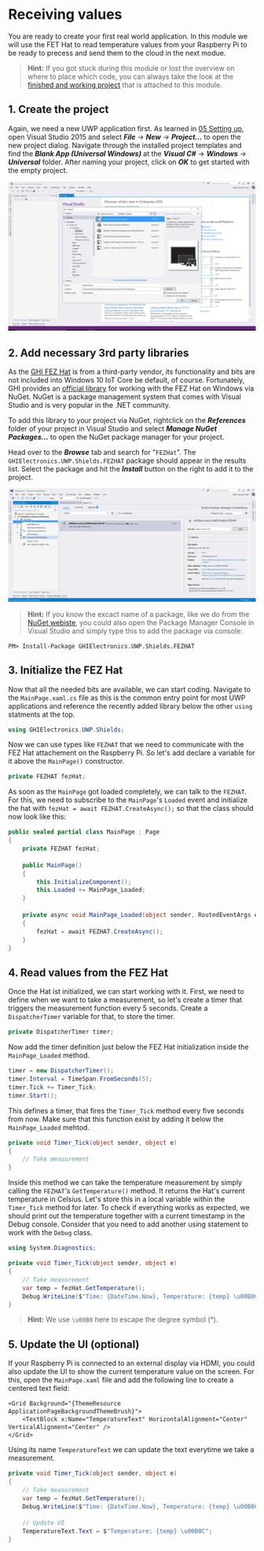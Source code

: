 # Receiving values
You are ready to create your first real world application. In this module we will use the FET Hat to read temperature values from your Raspberry Pi to be ready to precess and send them to the cloud in the next modue.

> **Hint:** If you got stuck during this module or lost the overview on where to place which code, you can always take the look at the [finished and working project]() that is attached to this module.

## 1. Create the project
Again, we need a new UWP application first. As learned in [05 Setting up](05%20Setting%20up#5-deploy-your-first-app), open Visual Studio 2015 and select ***File*** -> ***New*** -> ***Project...*** to open the new project dialog. Navigate through the installed project templates and find the ***Blank App (Universal Windows)*** at the ***Visual C#*** -> ***Windows*** -> ***Universal*** folder. After naming your project, click on ***OK*** to get started with the empty project.

![Visual Studio 2015 new project dialog](../Misc/vsnewproject.png)

## 2. Add necessary 3rd party libraries
As the [GHI FEZ Hat](https://www.ghielectronics.com/catalog/product/500) is from a third-party vendor, its functionality and bits are not included into Windows 10 IoT Core be default, of course. Fortunately, GHI provides an [official library](https://www.nuget.org/packages/GHIElectronics.UWP.Shields.FEZHAT/) for working with the FEZ Hat on Windows via NuGet. NuGet is a package management system that comes with Visual Studio and is very popular in the .NET community.

To add this library to your project via NuGet, rightclick on the ***References*** folder of your project in Visual Studio and select ***Manage NuGet Packages...*** to open the NuGet package manager for your project.

Head over to the ***Browse*** tab and search for "`FEZHat`". The `GHIElectronics.UWP.Shields.FEZHAT` package should appear in the results list. Select the package and hit the ***Install*** button on the right to add it to the project.

![Visual Studio 2015 add NuGet package](../Misc/vsaddnuget.png)

> **Hint:** If you know the excact name of a package, like we do from the [NuGet webiste](https://www.nuget.org/packages/GHIElectronics.UWP.Shields.FEZHAT/), you could also open the Package Manager Console in Visual Studio and simply type this to add the package via console:
```
PM> Install-Package GHIElectronics.UWP.Shields.FEZHAT
```

## 3. Initialize the FEZ Hat
Now that all the needed bits are available, we can start coding. Navigate to the `MainPage.xaml.cs` file as this is the common entry point for most UWP applications and reference the recently added library below the other `using` statments at the top.
```csharp
using GHIElectronics.UWP.Shields;
```

Now we can use types like `FEZHAT` that we need to communicate with the FEZ Hat attachement on the Raspberry Pi. So let's add declare a variable for it above the `MainPage()` constructor.

```csharp
private FEZHAT fezHat;
```

As soon as the `MainPage` got loaded completely, we can talk to the `FEZHAT`. For this, we need to subscribe to the `MainPage`'s `Loaded` event and initialize the hat with `fezHat = await FEZHAT.CreateAsync();` so that the class should now look like this:

```csharp
public sealed partial class MainPage : Page
{
    private FEZHAT fezHat;

    public MainPage()
    {
        this.InitializeComponent();
        this.Loaded += MainPage_Loaded;
    }

    private async void MainPage_Loaded(object sender, RoutedEventArgs e)
    {
        fezHat = await FEZHAT.CreateAsync();
    }
}
```

## 4. Read values from the FEZ Hat
Once the Hat ist initialized, we can start working with it. First, we need to define when we want to take a measurement, so let's create a timer that triggers the measurement function every 5 seconds. Create a `DispatcherTimer` variable for that, to store the timer.
```csharp
private DispatcherTimer timer;
````

Now add the timer definition just below the FEZ Hat initialization inside the `MainPage_Loaded` method.
```csharp
timer = new DispatcherTimer();
timer.Interval = TimeSpan.FromSeconds(5);
timer.Tick += Timer_Tick;
timer.Start();
````
This defines a timer, that fires the `Timer_Tick` method every five seconds from now. Make sure that this function exist by adding it below the `MainPage_Loaded` mehtod.
```csharp
private void Timer_Tick(object sender, object e)
{
    // Take measurement
}
```
Inside this method we can take the temperature measurement by simply calling the `FEZHAT`'s `GetTemperature()` method. It returns the Hat's current temperature in Celsius. Let's store this in a local variable within the `Timer_Tick` method for later. To check if everything works as expected, we should print out the temperature together with a current timestamp in the Debug console. Consider that you need to add another using statement to work with the `Debug` class.
```csharp
using System.Diagnostics;
```
```csharp
private void Timer_Tick(object sender, object e)
{
    // Take measurement
    var temp = fezHat.GetTemperature();
    Debug.WriteLine($"Time: {DateTime.Now}, Temperature: {temp} \u00B0C");
}
```
> **Hint:** We use `\u00B0` here to escape the degree symbol (°).

## 5. Update the UI (optional)
If your Raspberry Pi is connected to an external display via HDMI, you could also update the UI to show the current temperature value on the screen. For this, open the `MainPage.xaml` file and add the following line to create a centered text field:
```xaml
<Grid Background="{ThemeResource ApplicationPageBackgroundThemeBrush}">
    <TextBlock x:Name="TemperatureText" HorizontalAlignment="Center" VerticalAlignment="Center" />
</Grid>
```
Using its name `TemperatureText` we can update the text everytime we take a measurement.
```csharp
private void Timer_Tick(object sender, object e)
{
    // Take measurement
    var temp = fezHat.GetTemperature();
    Debug.WriteLine($"Time: {DateTime.Now}, Temperature: {temp} \u00B0C");
    
    // Update UI
    TemperatureText.Text = $"Temperature: {temp} \u00B0C";
}
```
